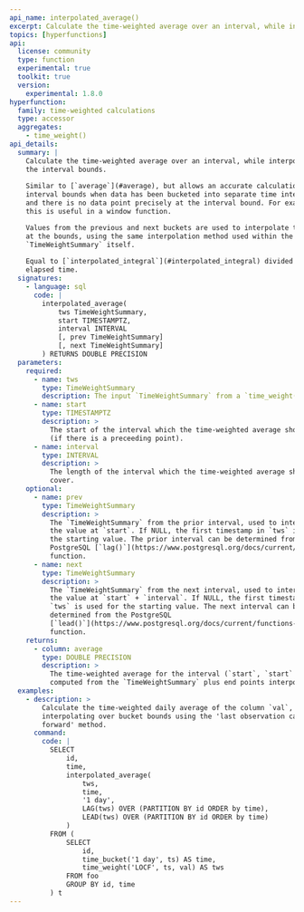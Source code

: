 ```yaml
---
api_name: interpolated_average()
excerpt: Calculate the time-weighted average over an interval, while interpolating the interval bounds
topics: [hyperfunctions]
api:
  license: community
  type: function
  experimental: true
  toolkit: true
  version:
    experimental: 1.8.0
hyperfunction:
  family: time-weighted calculations
  type: accessor
  aggregates:
    - time_weight()
api_details:
  summary: |
    Calculate the time-weighted average over an interval, while interpolating
    the interval bounds.
    
    Similar to [`average`](#average), but allows an accurate calculation across
    interval bounds when data has been bucketed into separate time intervals,
    and there is no data point precisely at the interval bound. For example,
    this is useful in a window function.

    Values from the previous and next buckets are used to interpolate the values
    at the bounds, using the same interpolation method used within the
    `TimeWeightSummary` itself.
    
    Equal to [`interpolated_integral`](#interpolated_integral) divided by the
    elapsed time.
  signatures:
    - language: sql
      code: |
        interpolated_average(
            tws TimeWeightSummary,
            start TIMESTAMPTZ,
            interval INTERVAL
            [, prev TimeWeightSummary]
            [, next TimeWeightSummary]
        ) RETURNS DOUBLE PRECISION
  parameters:
    required:
      - name: tws
        type: TimeWeightSummary
        description: The input `TimeWeightSummary` from a `time_weight()` call.
      - name: start
        type: TIMESTAMPTZ
        description: >
          The start of the interval which the time-weighted average should cover
          (if there is a preceeding point).
      - name: interval
        type: INTERVAL
        description: >
          The length of the interval which the time-weighted average should
          cover.
    optional:
      - name: prev
        type: TimeWeightSummary
        description: >
          The `TimeWeightSummary` from the prior interval, used to interpolate
          the value at `start`. If NULL, the first timestamp in `tws` is used for
          the starting value. The prior interval can be determined from the
          PostgreSQL [`lag()`](https://www.postgresql.org/docs/current/functions-window.html#FUNCTIONS-WINDOW-TABLE)
          function.
      - name: next
        type: TimeWeightSummary
        description: >
          The `TimeWeightSummary` from the next interval, used to interpolate
          the value at `start` + `interval`. If NULL, the first timestamp in
          `tws` is used for the starting value. The next interval can be
          determined from the PostgreSQL
          [`lead()`](https://www.postgresql.org/docs/current/functions-window.html#FUNCTIONS-WINDOW-TABLE)
          function.
    returns:
      - column: average
        type: DOUBLE PRECISION
        description: >
          The time-weighted average for the interval (`start`, `start` + `interval`),
          computed from the `TimeWeightSummary` plus end points interpolated from `prev` and `next`
  examples:
    - description: >
        Calculate the time-weighted daily average of the column `val`,
        interpolating over bucket bounds using the 'last observation carried
        forward' method.
      command:
        code: |
          SELECT
              id,
              time,
              interpolated_average(
                  tws,
                  time,
                  '1 day',
                  LAG(tws) OVER (PARTITION BY id ORDER by time),
                  LEAD(tws) OVER (PARTITION BY id ORDER by time)
              )
          FROM (
              SELECT
                  id,
                  time_bucket('1 day', ts) AS time,
                  time_weight('LOCF', ts, val) AS tws
              FROM foo
              GROUP BY id, time
          ) t
---
```


